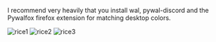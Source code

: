 I recommend very heavily that you install wal, pywal-discord and the Pywalfox firefox extension for matching desktop colors.

![rice1](https://user-images.githubusercontent.com/45978346/132001152-8ab3f0a0-147a-4b00-b810-128823ed2f75.png)
![rice2](https://user-images.githubusercontent.com/45978346/132001166-376ea1e2-2eef-4c44-8481-99d4333fcaf3.png)
![rice3](https://user-images.githubusercontent.com/45978346/132001172-9025cf62-8674-4b70-9508-b335358c447e.png)
